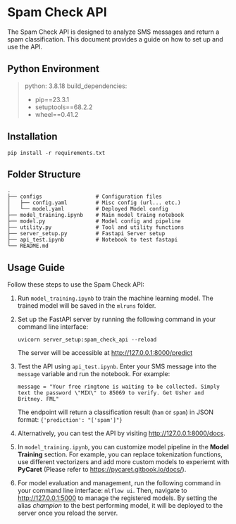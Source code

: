 # Spam Check API
The Spam Check API is designed to analyze SMS messages and return a spam classification. This document provides a guide on how to set up and use the API.

## Python Environment
> python: 3.8.18 
> build_dependencies:
> - pip==23.3.1 
> - setuptools==68.2.2 
> - wheel==0.41.2

## Installation
```pip install -r requirements.txt```

## Folder Structure
    .
    ├── configs                 # Configuration files
    │   ├── config.yaml         # Misc config (url... etc.)
    │   └── model.yaml          # Deployed Model config
    ├── model_training.ipynb    # Main model traing notebook
    ├── model.py                # Model config and pipeline 
    ├── utility.py              # Tool and utility functions
    ├── server_setup.py         # Fastapi Server setup
    ├── api_test.ipynb          # Notebook to test fastapi
    └── README.md

## Usage Guide

Follow these steps to use the Spam Check API:

1. Run `model_training.ipynb` to train the machine learning model. The trained model will be saved in the `mlruns` folder.
2. Set up the FastAPI server by running the following command in your command line interface:
   
      ``` uvicorn server_setup:spam_check_api --reload ``` 

   The server will be accessible at http://127.0.0.1:8000/predict

3. Test the API using `api_test.ipynb`. Enter your SMS message into the `message` variable and run the notebook. For example:

   ```message = "Your free ringtone is waiting to be collected. Simply text the password \"MIX\" to 85069 to verify. Get Usher and Britney. FML" ```

   The endpoint will return a classification result (`ham` or `spam`) in JSON format: ```{'prediction': "['spam']"}```


4. Alternatively, you can test the API by visiting http://127.0.0.1:8000/docs.

5. In `model_training.ipynb`, you can customize model pipeline in the **Model Training** section. For example, you can replace tokenization functions, use different vectorizers and add more custom models to experiemt with **PyCaret** (Please refer to https://pycaret.gitbook.io/docs/).

6. For model evaluation and management, run the following command in your command line interface:
```mlflow ui```. Then, navigate to http://127.0.0.1:5000 to manage the registered models. By setting the alias *champion* to the best performing model, it will be deployed to the server once you reload the server.